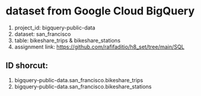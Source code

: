 # dataset from Google Cloud BigQuery
  1. project_id: bigquery-public-data
  2. dataset: san_francisco
  3. table: bikeshare_trips & bikeshare_stations
  4. assignment link: https://github.com/rafifaditio/h8_set/tree/main/SQL

## ID shorcut:
   1. bigquery-public-data.san_francisco.bikeshare_trips
   2. bigquery-public-data.san_francisco.bikeshare_stations